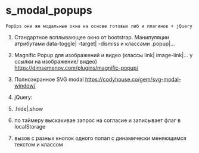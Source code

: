 # s_modal_popups
	PopUps они же модальные окна на основе готовых либ и плагинов + jQuery

1.  Стандартное всплывающее окно от bootstrap.
	Манипуляции атрибутами data-toggle| -target| -dismiss и классами .popup|...

2.  Magnific Popup для изображений и видео (классы link| image-link|... у ссылки на изображение/ видео)
https://dimsemenov.com/plugins/magnific-popup/

3.  Полноэкранное SVG modal 
	https://codyhouse.co/gem/svg-modal-window/

4.  jQuery:
  1.  .hide|.show
  2.  по таймеру выскакивае запрос на согласие и записывает флаг в localStorage
  3.  вызов с разных кнопок одного попап с динамически меняющимся текстом и классом  

